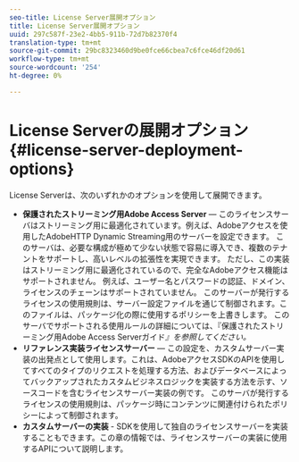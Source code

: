 ```yaml
---
seo-title: License Server展開オプション
title: License Server展開オプション
uuid: 297c587f-23e2-4bb5-911b-72d7b82370f4
translation-type: tm+mt
source-git-commit: 29bc8323460d9be0fce66cbea7c6fce46df20d61
workflow-type: tm+mt
source-wordcount: '254'
ht-degree: 0%

---
```



# License Serverの展開オプション{#license-server-deployment-options}

License Serverは、次のいずれかのオプションを使用して展開できます。

* **保護されたストリーミング用Adobe Access Server**  — このライセンスサーバはストリーミング用に最適化されています。例えば、Adobeアクセスを使用したAdobeHTTP Dynamic Streaming用のサーバーを設定できます。 このサーバは、必要な構成が極めて少ない状態で容易に導入でき、複数のテナントをサポートし、高いレベルの拡張性を実現できます。 ただし、この実装はストリーミング用に最適化されているので、完全なAdobeアクセス機能はサポートされません。 例えば、ユーザー名とパスワードの認証、ドメイン、ライセンスのチェーンはサポートされていません。 このサーバーが発行するライセンスの使用規則は、サーバー設定ファイルを通じて制御されます。このファイルは、パッケージ化の際に使用するポリシーを上書きします。 このサーバでサポートされる使用ルールの詳細については、『保護されたストリーミング用Adobe Access Serverガイド&#x200B;*』を参照してください。*
* **リファレンス実装ライセンスサーバー**  — この設定を、カスタムサーバー実装の出発点として使用します。これは、AdobeアクセスSDKのAPIを使用してすべてのタイプのリクエストを処理する方法、およびデータベースによってバックアップされたカスタムビジネスロジックを実装する方法を示す、ソースコードを含むライセンスサーバー実装の例です。 このサーバが発行するライセンスの使用規則は、パッケージ時にコンテンツに関連付けられたポリシーによって制御されます。
* **カスタムサーバーの実装** - SDKを使用して独自のライセンスサーバーを実装することもできます。この章の情報では、ライセンスサーバーの実装に使用するAPIについて説明します。

